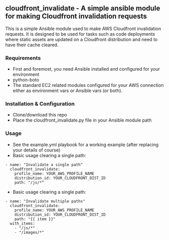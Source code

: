 ## cloudfront_invalidate - A simple ansible module for making Cloudfront invalidation requests

This is a simple Ansible module used to make AWS Cloudfront invalidation requests.  It is designed to be used for tasks such as code deployments where static assets are updated on a Cloudfront distribution and need to have their cache cleared.

### Requirements
* First and foremost, you need Ansible installed and configured for your environment
* python-boto
* The standard EC2 related modules configured for your AWS connection either as environment vars or Ansible vars (or both).

### Installation & Configuration
* Clone/download this repo
* Place the cloudfront_invalidate.py file in your Ansible module path

### Usage
* See the example.yml playbook for a working example (after replacing your details of course)
* Basic usage clearing a single path:
```
- name: "Invalidate a single path"
  cloudfront_invalidate: 
    profile_name: YOUR_AWS_PROFILE_NAME
    distribution_id: YOUR_CLOUDFRONT_DIST_ID
    path: "/js/*"
```
* Basic usage clearing a single path:
```
- name: "Invalidate multiple paths"
  cloudfront_invalidate: 
    profile_name: YOUR_AWS_PROFILE_NAME
    distribution_id: YOUR_CLOUDFRONT_DIST_ID
    path: "{{ item }}"
  with_items:
    - "/js/*"
    - "/images/*"
```

